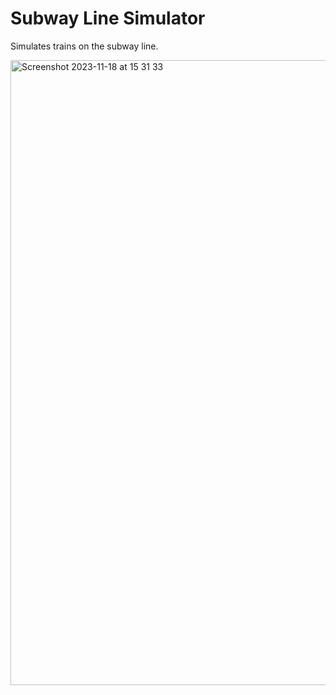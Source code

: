 # Subway Line Simulator

Simulates trains on the subway line.

<img width="1000" alt="Screenshot 2023-11-18 at 15 31 33" src="https://github.com/xeweva/Subway-Line-Animation/assets/54597813/a295afa9-c1bd-4590-bef3-7e7c8a154521">
